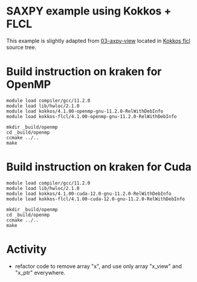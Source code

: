 # SAXPY example using Kokkos + FLCL

This example is slightly adapted from [03-axpy-view](https://github.com/kokkos/kokkos-fortran-interop/tree/develop/examples/03-axpy-view) located in [Kokkos flcl](https://github.com/kokkos/kokkos-fortran-interop) source tree.

# Build instruction on kraken for OpenMP

```shell
module load compiler/gcc/11.2.0
module load lib/hwloc/2.1.0
module load kokkos/4.1.00-openmp-gnu-11.2.0-RelWithDebInfo
module load kokkos-flcl/4.1.00-openmp-gnu-11.2.0-RelWithDebInfo

mkdir _build/openmp
cd _build/openmp
ccmake ../..
make
```

# Build instruction on kraken for Cuda

```shell
module load compiler/gcc/11.2.0
module load lib/hwloc/2.1.0
module load kokkos/4.1.00-cuda-12.0-gnu-11.2.0-RelWithDebInfo
module load kokkos-flcl/4.1.00-cuda-12.0-gnu-11.2.0-RelWithDebInfo

mkdir _build/openmp
cd _build/openmp
ccmake ../..
make
```

# Activity

- refactor code to remove array "x", and use only array "x_view" and "x_ptr" everywhere.
